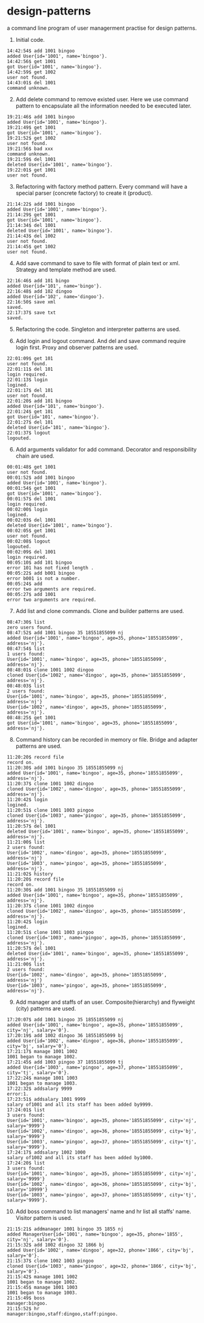 design-patterns
===============

a command line program of user managerment practise for design patterns.

1. Initial code.

  ```
  14:42:54$ add 1001 bingoo
  added User{id='1001', name='bingoo'}.
  14:42:56$ get 1001
  got User{id='1001', name='bingoo'}.
  14:42:59$ get 1002
  user not found.
  14:43:01$ del 1001
  command unknown.
  ```
2. Add delete command to remove existed user. Here we use command pattern to encapsulate all the information needed to be executed later.

  ```
  19:21:46$ add 1001 bingoo
  added User{id='1001', name='bingoo'}.
  19:21:49$ get 1001
  got User{id='1001', name='bingoo'}.
  19:21:52$ get 1002
  user not found.
  19:21:56$ bad xxx
  command unknown.
  19:21:59$ del 1001
  deleted User{id='1001', name='bingoo'}.
  19:22:01$ get 1001
  user not found.
  ```

3. Refactoring with factory method pattern. Every command will have a special parser (concrete factory) to create it (product).

  ```
  21:14:22$ add 1001 bingoo
  added User{id='1001', name='bingoo'}.
  21:14:29$ get 1001
  got User{id='1001', name='bingoo'}.
  21:14:34$ del 1001
  deleted User{id='1001', name='bingoo'}.
  21:14:43$ del 1002
  user not found.
  21:14:45$ get 1002
  user not found.
  ```

4. Add save command to save to file with format of plain text or xml. Strategy and template method are used.

  ```
  22:16:46$ add 101 bingo
  added User{id='101', name='bingo'}.
  22:16:48$ add 102 dingoo
  added User{id='102', name='dingoo'}.
  22:16:50$ save xml
  saved.
  22:17:37$ save txt
  saved.
  ```

5. Refactoring the code. Singleton and interpreter patterns are used.

6. Add login and logout command. And del and save command require login first. Proxy and observer patterns are used.

  ```
  22:01:09$ get 101
  user not found.
  22:01:11$ del 101
  login required.
  22:01:13$ login
  logined.
  22:01:17$ del 101
  user not found.
  22:01:20$ add 101 bingoo
  added User{id='101', name='bingoo'}.
  22:01:24$ get 101
  got User{id='101', name='bingoo'}.
  22:01:27$ del 101
  deleted User{id='101', name='bingoo'}.
  22:01:37$ logout
  logouted.
  ```
6. Add arguments validator for add command. Decorator and responsibility chain are used.

  ```
  00:01:48$ get 1001
  user not found.
  00:01:52$ add 1001 bingoo
  added User{id='1001', name='bingoo'}.
  00:01:54$ get 1001
  got User{id='1001', name='bingoo'}.
  00:01:57$ del 1001
  login required.
  00:02:00$ login
  logined.
  00:02:03$ del 1001
  deleted User{id='1001', name='bingoo'}.
  00:02:05$ get 1001
  user not found.
  00:02:08$ logout
  logouted.
  00:02:09$ del 1001
  login required.
  00:05:10$ add 101 bingoo
  error 101 has not fixed length .
  00:05:22$ add b001 bingoo
  error b001 is not a number.
  00:05:24$ add
  error two arguments are required.
  00:05:27$ add 1001
  error two arguments are required.
  ```

7. Add list and clone commands. Clone and builder patterns are used.

  ```
  08:47:30$ list
  zero users found.
  08:47:52$ add 1001 bingoo 35 18551855099 nj
  added User{id='1001', name='bingoo', age=35, phone='18551855099', address='nj'}.
  08:47:54$ list
  1 users found:
  User{id='1001', name='bingoo', age=35, phone='18551855099', address='nj'}.
  08:48:01$ clone 1001 1002 dingoo
  cloned User{id='1002', name='dingoo', age=35, phone='18551855099', address='nj'}.
  08:48:03$ list
  2 users found:
  User{id='1001', name='bingoo', age=35, phone='18551855099', address='nj'}
  User{id='1002', name='dingoo', age=35, phone='18551855099', address='nj'}.
  08:48:25$ get 1001
  got User{id='1001', name='bingoo', age=35, phone='18551855099', address='nj'}.
  ```

8. Command history can be recorded in memory or file. Bridge and adapter patterns are used.
  ```
  11:20:20$ record file
  record on.
  11:20:30$ add 1001 bingoo 35 18551855099 nj
  added User{id='1001', name='bingoo', age=35, phone='18551855099', address='nj'}.
  11:20:37$ clone 1001 1002 dingoo
  cloned User{id='1002', name='dingoo', age=35, phone='18551855099', address='nj'}.
  11:20:42$ login
  logined.
  11:20:51$ clone 1001 1003 pingoo
  cloned User{id='1003', name='pingoo', age=35, phone='18551855099', address='nj'}.
  11:20:57$ del 1001
  deleted User{id='1001', name='bingoo', age=35, phone='18551855099', address='nj'}.
  11:21:00$ list
  2 users found:
  User{id='1002', name='dingoo', age=35, phone='18551855099', address='nj'}
  User{id='1003', name='pingoo', age=35, phone='18551855099', address='nj'}.
  11:21:02$ history
  11:20:20$ record file
  record on.
  11:20:30$ add 1001 bingoo 35 18551855099 nj
  added User{id='1001', name='bingoo', age=35, phone='18551855099', address='nj'}.
  11:20:37$ clone 1001 1002 dingoo
  cloned User{id='1002', name='dingoo', age=35, phone='18551855099', address='nj'}.
  11:20:42$ login
  logined.
  11:20:51$ clone 1001 1003 pingoo
  cloned User{id='1003', name='pingoo', age=35, phone='18551855099', address='nj'}.
  11:20:57$ del 1001
  deleted User{id='1001', name='bingoo', age=35, phone='18551855099', address='nj'}.
  11:21:00$ list
  2 users found:
  User{id='1002', name='dingoo', age=35, phone='18551855099', address='nj'}
  User{id='1003', name='pingoo', age=35, phone='18551855099', address='nj'}.
  ```

9. Add manager and staffs of an user. Composite(hierarchy) and flyweight (city) patterns are used.

  ```
  17:20:07$ add 1001 bingoo 35 18551855099 nj
  added User{id='1001', name='bingoo', age=35, phone='18551855099', city='nj', salary='0'}.
  17:20:19$ add 1002 dingoo 36 18551855099 bj
  added User{id='1002', name='dingoo', age=36, phone='18551855099', city='bj', salary='0'}.
  17:21:17$ manage 1001 1002
  1001 began to manage 1002.
  17:21:45$ add 1003 pingoo 37 18551855099 tj
  added User{id='1003', name='pingoo', age=37, phone='18551855099', city='tj', salary='0'}.
  17:22:24$ manage 1001 1003
  1001 began to manage 1003.
  17:22:32$ addsalary 9999
  error:1.
  17:23:51$ addsalary 1001 9999
  salary of1001 and all its staff has been added by9999.
  17:24:01$ list
  3 users found:
  User{id='1001', name='bingoo', age=35, phone='18551855099', city='nj', salary='9999'}
  User{id='1002', name='dingoo', age=36, phone='18551855099', city='bj', salary='9999'}
  User{id='1003', name='pingoo', age=37, phone='18551855099', city='tj', salary='9999'}.
  17:24:17$ addsalary 1002 1000
  salary of1002 and all its staff has been added by1000.
  17:24:20$ list
  3 users found:
  User{id='1001', name='bingoo', age=35, phone='18551855099', city='nj', salary='9999'}
  User{id='1002', name='dingoo', age=36, phone='18551855099', city='bj', salary='10999'}
  User{id='1003', name='pingoo', age=37, phone='18551855099', city='tj', salary='9999'}.
  ```

10. Add boss command to list managers' name and hr list all staffs' name. Visitor pattern is used.
  ```
  21:15:21$ addmanager 1001 bingoo 35 1855 nj
  added ManagerUser{id='1001', name='bingoo', age=35, phone='1855', city='nj', salary='0'}.
  21:15:32$ add 1002 dingoo 32 1866 bj
  added User{id='1002', name='dingoo', age=32, phone='1866', city='bj', salary='0'}.
  21:15:37$ clone 1002 1003 pingoo
  cloned User{id='1003', name='pingoo', age=32, phone='1866', city='bj', salary='0'}.
  21:15:42$ manage 1001 1002
  1001 began to manage 1002.
  21:15:45$ manage 1001 1003
  1001 began to manage 1003.
  21:15:49$ boss
  manager:bingoo.
  21:15:52$ hr
  manager:bingoo,staff:dingoo,staff:pingoo.
  ```